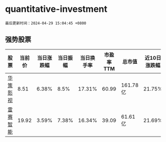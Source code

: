 # quantitative-investment

`最后更新时间：2024-04-29 15:04:45 +0800`

## 强势股票

|股票|当前价|当日涨跌幅|当日振幅|当日换手率|市盈率TTM|总市值|近10日涨跌幅|
|----|----|----|----|----|----|----|----|
|[华策影视](https://xueqiu.com/S/SZ300133)|8.51|6.38%|8.5%|17.31%|60.99|161.78亿|21.75%|
|[雷赛智能](https://xueqiu.com/S/SZ002979)|19.92|3.59%|7.38%|16.34%|39.09|61.61亿|21.69%|

